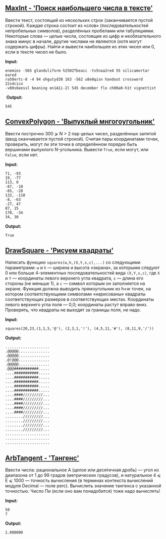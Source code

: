 ## [MaxInt - 'Поиск наибольшего числа в тексте'](https://uneex.org/LecturesCMC/PythonIntro2024/Homework_MaxInt)

Ввести текст, состоящий из нескольких строк (заканчивается пустой строкой). Каждая строка состоит из «слов» (последовательностей непробельных символов), разделённых пробелами или табуляциями. Некоторые слова — целые числа, состоящие из цифр и необязательного знака минус в начале, другие числами не являются (хотя могут содержать цифры). Найти и вывести наибольшее из этих чисел или 0, если в тексте чисел не было.

**Input:**

    enemies -565 glanduliform h2502Tbeaic -tv5naa2re4 55 silicamortar eared
    ra50ertc-8 -4 94 ohgutyd38 163 -562 u8e8qisn handout crossword 22s4cico
    -v80s6eessl beaning en1A1i-2l 545 december flo ch00a0-h1t vignettist
­­
**Output:**

    545


## [ConvexPolygon - 'Выпуклый мнгогоугольник'](https://uneex.org/LecturesCMC/PythonIntro2024/Homework_ConvexPolygon)

Ввести построчно 300 ⩾ N > 2 пар целых чисел, разделённых запятой (ввод оканчивается пустой строкой). Считая пары координатами точек, проверить, могут ли эти точки в определённом порядке быть вершинами выпуклого N-угольника. Вывести `True`, если могут, или `False`, если нет.

**Input:**

    71, -93
    19, -77
    113, 0
    -87, -10
    -65, -28
    132, -110
    -8, -63
    -27, 47
    87, 15
    170, -34
    34, 30

**Output:**

    True


## [DrawSquare - 'Рисуем квадраты'](https://uneex.org/LecturesCMC/PythonIntro2024/Homework_DrawSquare)

Написать функцию `squares(w,h,(X,Y,s,c),...)` со следующими параметрами: `w` и `h` — ширина и высота «экрана», за которыми следуют 0 или больше 4-элементных последовательностей вида `(X,Y,s,c)`, где `X` и `Y` — координаты левого верхнего угла квадрата, `s` — длина его стороны (не меньше 1), а `c` — символ которым он заполняется на экране. Функция должна *выводить* прямоугольник из h×w точек, на котором соответствующими символами «нарисованы» квадраты соответствующих размеров в соответствующих местах. Координаты левого верхнего угла поля — 0,0; координаты растут вправо вниз. Проверять, что квадраты не выходят за границы поля, не надо.

**Input:**

    squares(20,23,(1,1,5,'@'), (2,3,1,'!'), (4,5,11,'#'), (8,11,9,'/'))

**Output:**

    ....................
    .@@@@@..............
    .@@@@@..............
    .@!@@@..............
    .@@@@@..............
    .@@@###########.....
    ....###########.....
    ....###########.....
    ....###########.....
    ....###########.....
    ....###########.....
    ....####/////////...
    ....####/////////...
    ....####/////////...
    ....####/////////...
    ....####/////////...
    ......../////////...
    ......../////////...
    ......../////////...
    ......../////////...
    ....................
    ....................
    ....................


## [ArbTangent - 'Тангенс'](https://uneex.org/LecturesCMC/PythonIntro2024/Homework_ArbTangent)

Ввести числа: рациональное A (целое или десятичная дробь) — угол из диапазона от 1 до 99 градов (метрических градусов), и натуральное 4 ⩽ E ⩽ 1000 — точность вычисления (в терминах контекста вычислений модуля Decimal — поле perc). Вычислить значение тангенса с указанной точностью. Число Пи (если оно вам понадобится) тоже надо вычислять!

**Input:**

    50
    7

**Output:**

    1.000000
